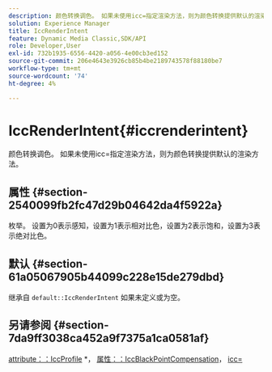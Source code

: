 ```yaml
---
description: 颜色转换调色。 如果未使用icc=指定渲染方法，则为颜色转换提供默认的渲染方法。
solution: Experience Manager
title: IccRenderIntent
feature: Dynamic Media Classic,SDK/API
role: Developer,User
exl-id: 732b1935-6556-4420-a056-4e00cb3ed152
source-git-commit: 206e4643e3926cb85b4be2189743578f88180be7
workflow-type: tm+mt
source-wordcount: '74'
ht-degree: 4%

---
```


# IccRenderIntent{#iccrenderintent}

颜色转换调色。 如果未使用icc=指定渲染方法，则为颜色转换提供默认的渲染方法。

## 属性 {#section-2540099fb2fc47d29b04642da4f5922a}

枚举。 设置为0表示感知，设置为1表示相对比色，设置为2表示饱和，设置为3表示绝对比色。

## 默认 {#section-61a05067905b44099c228e15de279dbd}

继承自 `default::IccRenderIntent` 如果未定义或为空。

## 另请参阅 {#section-7da9ff3038ca452a9f7375a1ca0581af}

[attribute：：IccProfile](../../../../../is-api/image-catalog/image-serving-api-ref/c-image-catalog-reference/c-attributes-reference/r-iccprofilecmyk.md#reference-db89f9dac33e447cadb359ec1ba27ee0) &#42;， [属性：：IccBlackPointCompensation](../../../../../is-api/image-catalog/image-serving-api-ref/c-image-catalog-reference/c-attributes-reference/r-iccblackpointcompensation.md#reference-357626375ee140d1807f0c05171c733f)， [icc=](../../../../../is-api/http-ref/image-serving-api-ref/c-http-protocol-reference/c-command-reference/r-icc.md#reference-182b5679e21e4df3b4d330535a5a7517)
